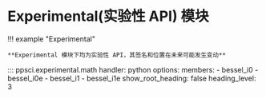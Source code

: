# Experimental(实验性 API) 模块

!!! example "Experimental"

    **Experimental 模块下均为实验性 API，其签名和位置在未来可能发生变动**

::: ppsci.experimental.math
    handler: python
    options:
      members:
        - bessel_i0
        - bessel_i0e
        - bessel_i1
        - bessel_i1e
      show_root_heading: false
      heading_level: 3
